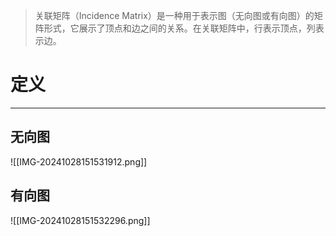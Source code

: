 >关联矩阵（Incidence Matrix）是一种用于表示图（无向图或有向图）的矩阵形式，它展示了顶点和边之间的关系。在关联矩阵中，行表示顶点，列表示边。

# 定义
---
## 无向图

![[IMG-20241028151531912.png]]


## 有向图

![[IMG-20241028151532296.png]]

